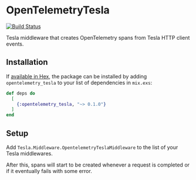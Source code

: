 # OpenTelemetryTesla

[![Build Status](https://github.com/ricardoccpaiva/opentelemetry_tesla_middleware/actions/workflows/elixir.yml/badge.svg)](https://github.com/ricardoccpaiva/opentelemetry_tesla_middleware/actions)

Tesla middleware that creates OpenTelemetry spans from Tesla HTTP client events.

## Installation

If [available in Hex](https://hex.pm/docs/publish), the package can be installed
by adding `opentelemetry_tesla` to your list of dependencies in `mix.exs`:

```elixir
def deps do
  [
    {:opentelemetry_tesla, "~> 0.1.0"}
  ]
end
```

## Setup
Add `Tesla.Middleware.OpentelemetryTeslaMiddleware` to the list of your Tesla middlewares.

After this, spans will start to be created whenever a request is completed or if it eventually fails with some error.
